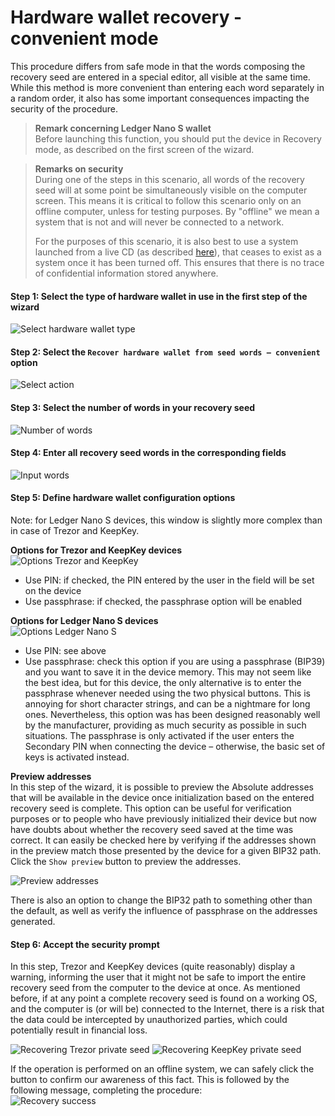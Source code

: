 
# Hardware wallet recovery - convenient mode

This procedure differs from safe mode in that the words composing the recovery seed are entered in a special editor, all visible at the same time. While this method is more convenient than entering each word separately in a random order, it also has some important consequences impacting the security of the procedure.

> **Remark concerning Ledger Nano S wallet**  
> Before launching this function, you should put the device in Recovery mode, as described on the first screen of the wizard.


> **Remarks on security**  
> During one of the steps in this scenario, all words of the recovery seed will at some point be simultaneously visible on the computer screen. This means it is critical to follow this scenario only on an offline computer, unless for testing purposes. By "offline" we mean a system that is not and will never be connected to a network.
>
> For the purposes of this scenario, it is also best to use a system launched from a live CD (as described [here](hw-initr-live-cd-linux.md)), that ceases to exist as a system once it has been turned off. This ensures that there is no trace of confidential information stored anywhere.

#### Step 1: Select the type of hardware wallet in use in the first step of the wizard
![Select hardware wallet type](img/hwri/rec-hwtype.png)

#### Step 2: Select the `Recover hardware wallet from seed words – convenient` option  
![Select action](img/hwri/rec-action-conv.png)

#### Step 3: Select the number of words in your recovery seed   
![Number of words](img/hwri/rec-number-of-words.png)

#### Step 4: Enter all recovery seed words in the corresponding fields  
![Input words](img/hwri/rec-words-input.png)

#### Step 5: Define hardware wallet configuration options  
Note: for Ledger Nano S devices, this window is slightly more complex than in case of Trezor and KeepKey.

**Options for Trezor and KeepKey devices**  
![Options Trezor and KeepKey](img/hwri/rec-options-conv-a.png)  
- Use PIN: if checked, the PIN entered by the user in the field will be set on the device
- Use passphrase: if checked, the passphrase option will be enabled

**Options for Ledger Nano S devices**  
![Options Ledger Nano S](img/hwri/rec-options-conv-b.png)  
-  Use PIN: see above
-  Use passphrase: check this option if you are using a passphrase (BIP39) and you want to save it in the device memory. This may not seem like the best idea, but for this device, the only alternative is to enter the passphrase whenever needed using the two physical buttons. This is annoying for short character strings, and can be a nightmare for long ones. Nevertheless, this option was has been designed reasonably well by the manufacturer, providing as much security as possible in such situations. The passphrase is only activated if the user enters the Secondary PIN when connecting the device – otherwise, the basic set of keys is activated instead.

**Preview addresses**  
In this step of the wizard, it is possible to preview the Absolute addresses that will be available in the device once initialization based on the entered recovery seed is complete. This option can be useful for verification purposes or to people who have previously initialized their device but now have doubts about whether the recovery seed saved at the time was correct. It can easily be checked here by verifying if the addresses shown in the preview match those presented by the device for a given BIP32 path. Click the `Show preview` button to preview the addresses.

![Preview addresses](img/hwri/rec-options-conv-c.png) 

There is also an option to change the BIP32 path to something other than the default, as well as verify the influence of passphrase on the addresses generated.

#### Step 6: Accept the security prompt 
In this step, Trezor and KeepKey devices (quite reasonably) display a warning, informing the user that it might not be safe to import the entire recovery seed from the computer to the device at once. As mentioned before, if at any point a complete recovery seed is found on a working OS, and the computer is (or will be) connected to the Internet, there is a risk that the data could be intercepted by unauthorized parties, which could potentially result in financial loss.

![Recovering Trezor private seed](img/hwri/trezor-recover-private-seed.jpg)
![Recovering KeepKey private seed](img/hwri/keepkey-recover-private-seed.jpg)  

If the operation is performed on an offline system, we can safely click the button to confirm our awareness of this fact. This is followed by the following message, completing the procedure:  
![Recovery success](img/hwri/rec-init-success.png)
